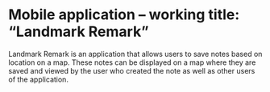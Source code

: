 # Mobile application – working title: “Landmark Remark”
Landmark Remark is an application that allows users to save notes based on location on a map. These notes can be displayed on a map where they are saved and viewed by the user who created the note as well as other users of the application.
